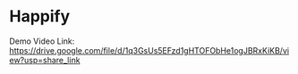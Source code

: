 # Happify
Demo Video Link:
https://drive.google.com/file/d/1q3GsUs5EFzd1gHTOFObHe1ogJBRxKiKB/view?usp=share_link
